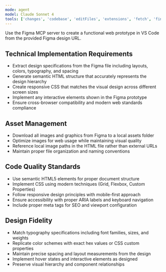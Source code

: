 ```yaml
---
mode: agent
model: Claude Sonnet 4
tools: ['changes', 'codebase', 'editFiles', 'extensions', 'fetch', 'findTestFiles', 'githubRepo', 'new', 'openSimpleBrowser', 'problems', 'runCommands', 'runNotebooks', 'runTasks', 'runTests', 'search', 'searchResults', 'terminalLastCommand', 'terminalSelection', 'testFailure', 'usages', 'vscodeAPI', 'figma']
---
```


Use the Figma MCP server to create a functional web prototype in VS Code from the provided Figma design URL.

## Technical Implementation Requirements
- Extract design specifications from the Figma file including layouts, colors, typography, and spacing
- Generate semantic HTML structure that accurately represents the design hierarchy
- Create responsive CSS that matches the visual design across different screen sizes
- Implement any interactive elements shown in the Figma prototype
- Ensure cross-browser compatibility and modern web standards compliance

## Asset Management
- Download all images and graphics from Figma to a local assets folder
- Optimize images for web usage while maintaining visual quality
- Reference local image paths in the HTML file rather than external URLs
- Maintain proper file organization and naming conventions

## Code Quality Standards
- Use semantic HTML5 elements for proper document structure
- Implement CSS using modern techniques (Grid, Flexbox, Custom Properties)
- Follow responsive design principles with mobile-first approach
- Ensure accessibility with proper ARIA labels and keyboard navigation
- Include proper meta tags for SEO and viewport configuration

## Design Fidelity
- Match typography specifications including font families, sizes, and weights
- Replicate color schemes with exact hex values or CSS custom properties
- Maintain precise spacing and layout measurements from the design
- Implement hover states and interactive elements as designed
- Preserve visual hierarchy and component relationships
